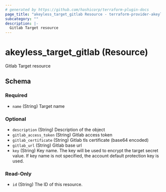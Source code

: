 ```yaml
---
# generated by https://github.com/hashicorp/terraform-plugin-docs
page_title: "akeyless_target_gitlab Resource - terraform-provider-akeyless"
subcategory: ""
description: |-
  Gitlab Target resource
---
```


# akeyless_target_gitlab (Resource)

Gitlab Target resource



<!-- schema generated by tfplugindocs -->
## Schema

### Required

- `name` (String) Target name

### Optional

- `description` (String) Description of the object
- `gitlab_access_token` (String) Gitlab access token
- `gitlab_certificate` (String) Gitlab tls certificate (base64 encoded)
- `gitlab_url` (String) Gitlab base url
- `key` (String) Key name. The key will be used to encrypt the target secret value. If key name is not specified, the account default protection key is used.

### Read-Only

- `id` (String) The ID of this resource.


